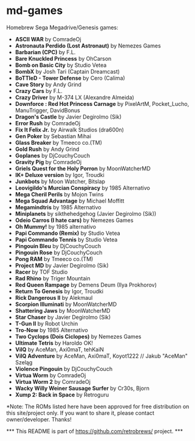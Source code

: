 # md-games
Homebrew Sega Megadrive/Genesis games:

 - <b>ASCII WAR</b> by ComradeOj
 - <b>Astronauta Perdido (Lost Astronaut)</b> by Nemezes Games
 - <b>Barbarian (CPC)</b> by F.L.
 - <b>Bare Knuckled Princess</b> by OhCarson
 - <b>Bomb on Basic City</b> by Studio Vetea
 - <b>BombX</b> by Josh Tari (Captain Dreamcast)
 - <b>BoTTleD - Tower Defense</b> by Cero (Calima)
 - <b>Cave Story</b> by Andy Grind
 - <b>Crazy Cars</b> by F.L.
 - <b>Crazy Driver</b> by M-374 LX (Alexandre Almeida)
 - <b>Downforce : Red Hot Princess Carnage</b> by PixelArtM, Pocket_Lucho, ManuTrigger, DavidBonus
 - <b>Dragon's Castle</b> by Javier Degirolmo (Sik)
 - <b>Error Rush</b> by ComradeOj
 - <b>Fix It Felix Jr.</b> by Airwalk Studios (dra600n)
 - <b>Gen Poker</b> by Sebastian Mihai
 - <b>Glass Breaker</b> by Tmeeco co.(TM)
 - <b>Gold Rush</b> by Andy Grind
 - <b>Goplanes</b> by DjCouchyCouch
 - <b>Gravity Pig</b> by ComradeOj
 - <b>Griels Quest for the Holy Porron</b> by MoonWatcherMD
 - <b>IK+ Deluxe version</b> by Igor, Troudki
 - <b>Junkbots</b> by Moon Watcher, Bitslap
 - <b>Leovigildo's Murcian Conspiracy</b> by 1985 Alternativo
 - <b>Mega Cheril Perils</b> by Mojon Twins
 - <b>Mega Squad Advantage</b> by Michael Moffitt
 - <b>Megamindtris</b> by 1985 Alternativo
 - <b>Miniplanets</b> by sikthehedgehog (Javier Degirolmo (Sik))
 - <b>Odeio Carros (I hate cars)</b> by Nemezes Games
 - <b>Oh Mummy!</b> by 1985 alternativo
 - <b>Papi Commando (Remix)</b> by Studio Vetea
 - <b>Papi Commando Tennis</b> by Studio Vetea
 - <b>Pingouin Bleu</b> by DjCouchyCouch
 - <b>Pingouin Rose</b> by DjCouchyCouch
 - <b>Pong RAM</b> by Tmeeco co.(TM)
 - <b>Project MD</b> by Javier Degirolmo (Sik)
 - <b>Racer</b> by TOF Studio
 - <b>Rad Rhino</b> by Triger Mountain
 - <b>Red Queen Rampage</b> by Demens Deum (Ilya Prokhorov)
 - <b>Return To Genesis</b> by Igor, Troudki
 - <b>Rick Dangerous II</b> by Alekmaul
 - <b>Scorpion Illuminati</b> by MoonWatcherMD
 - <b>Shattering Jaws</b> by MoonWatcherMD
 - <b>Star Chaser</b> by Javier Degirolmo (Sik)
 - <b>T-Gun II</b> by Robot Urchin
 - <b>Tro-Now</b> by 1985 Alternativo
 - <b>Two Cyclops (Dois Ciclopes)</b> by Nemezes Games
 - <b>Ultimate Tetris</b> by Haroldo OK!
 - <b>VilQ</b> by AceMan, Axi0maT, tehKaiN
 - <b>VilQ Adventure</b> by AceMan, Axi0maT, Koyot1222   //  Jakub "AceMan" Szeląg
 - <b>Violence Pingouin</b> by DjCouchyCouch
 - <b>Virtua Worm</b> by ComradeOj
 - <b>Virtua Worm 2</b> by ComradeOj
 - <b>Wacky Willy Weiner Sausage Surfer</b> by Cr30s, Bjorn
 - <b>Xump 2: Back in Space</b> by Retroguru

 
*Note: The ROMs listed here have been approved for free distribution on this site/project only. If you want to share it, please contact owner/developer. Thanks!

*** This README is part of https://github.com/retrobrews/ project. ***
 
